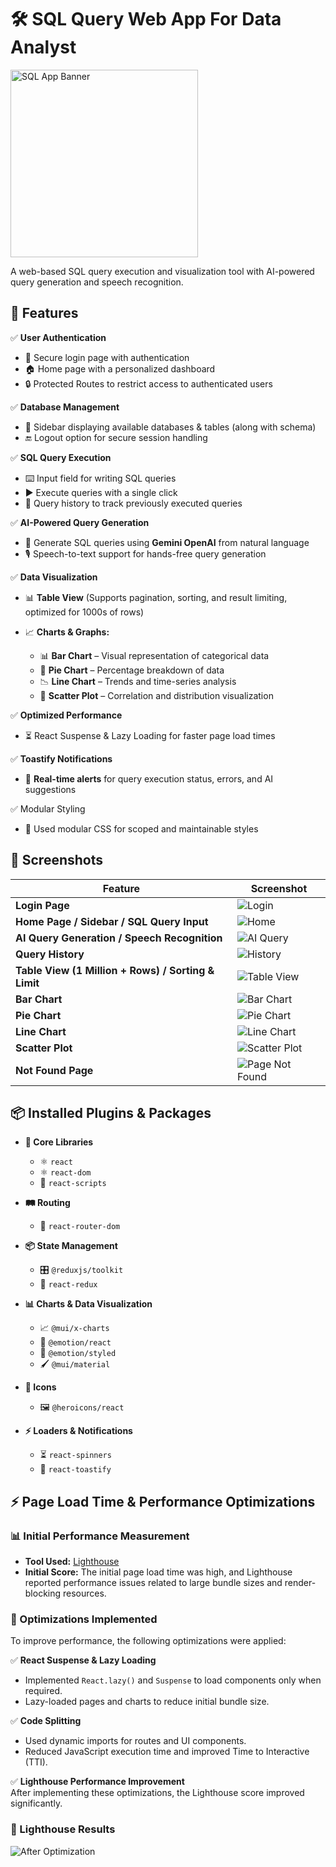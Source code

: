 # 🛠️ SQL Query Web App For Data Analyst

<img src="./public/images/banner.png" alt="SQL App Banner" height="300">

A web-based SQL query execution and visualization tool with AI-powered query generation and speech recognition.

## 🚀 Features

✅ **User Authentication**

- 🔐 Secure login page with authentication
- 🏠 Home page with a personalized dashboard
- 🔒 Protected Routes to restrict access to authenticated users

✅ **Database Management**

- 📂 Sidebar displaying available databases & tables (along with schema)
- 🔚 Logout option for secure session handling

✅ **SQL Query Execution**

- ⌨️ Input field for writing SQL queries
- ▶️ Execute queries with a single click
- 📜 Query history to track previously executed queries

✅ **AI-Powered Query Generation**

- 🤖 Generate SQL queries using **Gemini OpenAI** from natural language
- 🎙️ Speech-to-text support for hands-free query generation

✅ **Data Visualization**

- 📊 **Table View** (Supports pagination, sorting, and result limiting, optimized for 1000s of rows)
- 📈 **Charts & Graphs:**

  - 📊 **Bar Chart** – Visual representation of categorical data
  - 🥧 **Pie Chart** – Percentage breakdown of data
  - 📉 **Line Chart** – Trends and time-series analysis
  - 🎯 **Scatter Plot** – Correlation and distribution visualization

✅ **Optimized Performance**

- ⏳ React Suspense & Lazy Loading for faster page load times

✅ **Toastify Notifications**

- 🔔 **Real-time alerts** for query execution status, errors, and AI suggestions

✅ Modular Styling

- 🎨 Used modular CSS for scoped and maintainable styles

## 📸 Screenshots

| Feature                                             | Screenshot                                        |
| --------------------------------------------------- | ------------------------------------------------- |
| **Login Page**                                      | ![Login](./public/images/login.png)               |
| **Home Page / Sidebar / SQL Query Input**           | ![Home](./public/images/home.png)                 |
| **AI Query Generation / Speech Recognition**        | ![AI Query](./public/images/ai-query.png)         |
| **Query History**                                   | ![History](./public/images/history.png)           |
| **Table View (1 Million + Rows) / Sorting & Limit** | ![Table View](./public/images/table-view.png)     |
| **Bar Chart**                                       | ![Bar Chart](./public/images/bar-chart.png)       |
| **Pie Chart**                                       | ![Pie Chart](./public/images/pie-chart.png)       |
| **Line Chart**                                      | ![Line Chart](./public/images/line-chart.png)     |
| **Scatter Plot**                                    | ![Scatter Plot](./public/images/scatter-plot.png) |
| **Not Found Page**                                  | ![Page Not Found](./public/images/notFound.png)   |

## 📦 Installed Plugins & Packages

- **🚀 Core Libraries**

  - ⚛️ `react`
  - ⚛️ `react-dom`
  - 📜 `react-scripts`

- **🛤️ Routing**

  - 🧭 `react-router-dom`

- **📦 State Management**

  - 🎛️ `@reduxjs/toolkit`
  - 🔗 `react-redux`

- **📊 Charts & Data Visualization**

  - 📈 `@mui/x-charts`
  - 🎨 `@emotion/react`
  - 🎨 `@emotion/styled`
  - 🖌️ `@mui/material`

- **🔣 Icons**

  - 🖼️ `@heroicons/react`

- **⚡ Loaders & Notifications**
  - ⏳ `react-spinners`
  - 🔔 `react-toastify`

## ⚡ Page Load Time & Performance Optimizations

### 📊 Initial Performance Measurement

- **Tool Used:** [Lighthouse](https://developer.chrome.com/docs/lighthouse/overview/)
- **Initial Score:** The initial page load time was high, and Lighthouse reported performance issues related to large bundle sizes and render-blocking resources.

### 🚀 Optimizations Implemented

To improve performance, the following optimizations were applied:

✅ **React Suspense & Lazy Loading**

- Implemented `React.lazy()` and `Suspense` to load components only when required.
- Lazy-loaded pages and charts to reduce initial bundle size.

✅ **Code Splitting**

- Used dynamic imports for routes and UI components.
- Reduced JavaScript execution time and improved Time to Interactive (TTI).

✅ **Lighthouse Performance Improvement**  
After implementing these optimizations, the Lighthouse score improved significantly.

### 📸 Lighthouse Results

![After Optimization](./public/images/afterOptimization.png)
